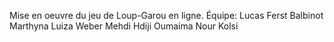 Mise en oeuvre du jeu de Loup-Garou en ligne.
Équipe: 
    Lucas Ferst Balbinot
    Marthyna Luiza Weber
    Mehdi Hdiji
    Oumaima Nour Kolsi